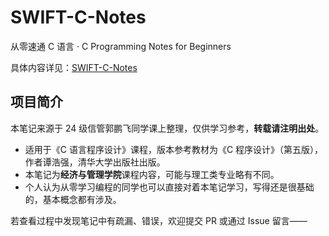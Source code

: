 # SWIFT-C-Notes
从零速通 C 语言 · C Programming Notes for Beginners

具体内容详见：[SWIFT-C-Notes](https://github.com/bjut-swift/SWIFT-C-Notes)

## 项目简介
本笔记来源于 24 级信管郭鹏飞同学课上整理，仅供学习参考，**转载请注明出处**。

- 适用于《C 语言程序设计》课程，版本参考教材为《C 程序设计》（第五版），作者谭浩强，清华大学出版社出版。
- 本笔记为**经济与管理学院**课程内容，可能与理工类专业略有不同。
- 个人认为从零学习编程的同学也可以直接对着本笔记学习，写得还是很基础的，基本概念都有涉及。

若查看过程中发现笔记中有疏漏、错误，欢迎提交 PR 或通过 Issue 留言——
